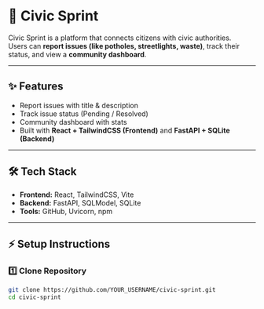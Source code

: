 # 🚀 Civic Sprint

Civic Sprint is a platform that connects citizens with civic authorities.  
Users can **report issues (like potholes, streetlights, waste)**, track their status, and view a **community dashboard**.

---

## ✨ Features
- Report issues with title & description
- Track issue status (Pending / Resolved)
- Community dashboard with stats
- Built with **React + TailwindCSS (Frontend)** and **FastAPI + SQLite (Backend)**

---

## 🛠️ Tech Stack
- **Frontend:** React, TailwindCSS, Vite
- **Backend:** FastAPI, SQLModel, SQLite
- **Tools:** GitHub, Uvicorn, npm

---

## ⚡ Setup Instructions

### 1️⃣ Clone Repository
```bash
git clone https://github.com/YOUR_USERNAME/civic-sprint.git
cd civic-sprint

